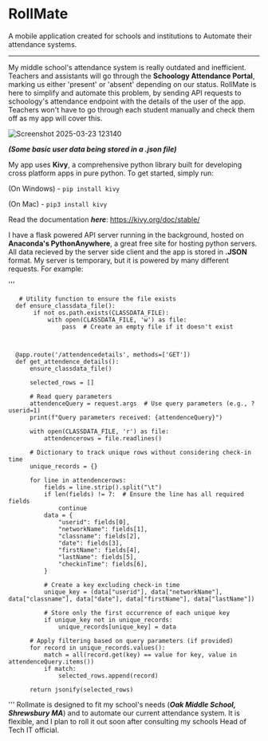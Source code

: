 # RollMate
A mobile application created for schools and institutions to Automate their attendance systems.

---

My middle school's attendance system is really outdated and inefficient. Teachers and assistants will go through the **Schoology Attendance Portal**, marking us either 'present' or 'absent' depending on our status. 
RollMate is here to simplify and automate this problem, by sending API requests to schoology's attendance endpoint with the details of the user of the app. Teachers won't have to go through each student manually and check them off as my app will cover this.



![Screenshot 2025-03-23 123140](https://github.com/user-attachments/assets/d3fc28d2-09d3-47c2-ac07-f50e43dd6533)

***(Some basic user data being stored in a .json file)***
 
 
 
 
 
 
 
My app uses **Kivy**, a comprehensive python library built for developing cross platform apps in pure python.
To get started, simply run:

(On Windows) - 
`pip install kivy `

(On Mac) - 
`pip3 install kivy`


Read the documentation ***here***: https://kivy.org/doc/stable/







I have a flask powered API server running in the background, hosted on **Anaconda's PythonAnywhere**, a great free site for hosting python servers. All data recieved by the server side client and the app is stored in **.JSON** format.
My server is temporary, but it is powered by many different requests. For example:


'''   
       
    
       # Utility function to ensure the file exists
      def ensure_classdata_file():
           if not os.path.exists(CLASSDATA_FILE):
               with open(CLASSDATA_FILE, 'w') as file:
                   pass  # Create an empty file if it doesn't exist
       


      @app.route('/attendencedetails', methods=['GET'])
      def get_attendence_details():
          ensure_classdata_file()
      
          selected_rows = []
      
          # Read query parameters
          attendenceQuery = request.args  # Use query parameters (e.g., ?userid=1)
          print(f"Query parameters received: {attendenceQuery}")
      
          with open(CLASSDATA_FILE, 'r') as file:
              attendencerows = file.readlines()
      
          # Dictionary to track unique rows without considering check-in time
          unique_records = {}
      
          for line in attendencerows:
              fields = line.strip().split("\t")
              if len(fields) != 7:  # Ensure the line has all required fields
                  continue
              data = {
                  "userid": fields[0],
                  "networkName": fields[1],
                  "classname": fields[2],
                  "date": fields[3],
                  "firstName": fields[4],
                  "lastName": fields[5],
                  "checkinTime": fields[6],
              }
      
              # Create a key excluding check-in time
              unique_key = (data["userid"], data["networkName"], data["classname"], data["date"], data["firstName"], data["lastName"])
      
              # Store only the first occurrence of each unique key
              if unique_key not in unique_records:
                  unique_records[unique_key] = data
      
          # Apply filtering based on query parameters (if provided)
          for record in unique_records.values():
              match = all(record.get(key) == value for key, value in attendenceQuery.items())
              if match:
                  selected_rows.append(record)
      
          return jsonify(selected_rows)
'''
Rollmate is designed to fit my school's needs (***Oak Middle School, Shrewsbury MA***) and to automate our current attendance system. It is flexible, and I plan to roll it out soon after consulting my schools Head of Tech IT official.
